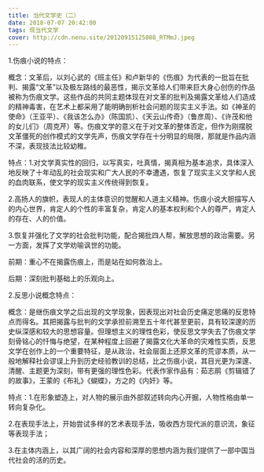 ```yaml
---
title: 当代文学史（二）
date: 2018-07-07 20:42:00
tags: 现当代文学
cover: http://cdn.nenu.site/20120915125008_RTMmJ.jpeg
---
```


1.伤痕小说的特点：

概念：文革后，以刘心武的《班主任》和卢新华的《伤痕》为代表的一批旨在批判、揭露“文革”以及极左路线的最恶性，揭示文革给人们带来巨大身心创伤的作品被称为伤痕文学。这些作品的共同主题体现在对文革的批判及揭露文革给人们造成的精神毒害，在艺术上都采用了能明确剖析社会问题的现实主义手法。如《神圣的使命》（王亚平）、《我该怎么办》（陈国凯）、《天云山传奇》（鲁彦周）、《许茂和他的女儿们》（周克芹）等。伤痕文学的意义在于对文革的整体否定，但作为刚摆脱文革僵死的创作模式的文学先声，伤痕文学存在十分明显的局限，那就是作品内涵不深，表现技法比较幼稚。

特点：1.对文学真实性的回归，以写真实，吐真情，揭真相为基本追求，具体深入地反映了十年动乱的社会现实和广大人民的不幸遭遇，恢复了现实主义文学和人民的血肉联系，使文学的现实主义传统得到恢复。

2.高扬人的旗帜，表现人的主体意识的觉醒和人道主义精神。伤痕小说大胆描写人的内心世界，肯定人的个性的丰富复杂，肯定人的基本权利和个人的尊严，肯定人的存在、人的价值。

3.恢复并强化了文学的社会批判功能，配合揭批四人帮，解放思想的政治需要。另一方面，发挥了文学劝喻讽世的功能。

前期：重心不在揭露伤痕上，而是站在如何救治上。

后期：深刻批判基础上的乐观向上。

2.反思小说概念特点：

概念：是继伤痕文学之后出现的文学现象，因表现出对社会历史痛定思痛的反思特点而得名。其把揭露与批判的文学承担前溯至五十年代甚至更前，具有较深邃的历史纵深感和较大的思想容量。但理想主义的理性色彩，使反思文学失去了伤痕文学刻骨铭心的忏悔与绝望，在某种程度上回避了揭露文化大革命的灾难性实质，反思文学在创作上的一个重要特征，是从政治，社会层面上还原文革的荒谬本质，从一般地解释社会谬误上升到历史经验教训的总结，比之伤痕小说，其目光更为深邃、清醒、主题更为深刻，带有更强的理性色彩。代表作家作品有：茹志鹃《剪辑错了的故事》，王蒙的《布礼》《蝴蝶》，方之的《内奸》等。

特点：1.在形象塑造上，对人物的展示由外部叙述转向内心开掘，人物性格由单一转向复杂化。

2.在表现手法上，开始尝试多样的艺术表现手法，吸收西方现代派的意识流，象征等表现手法；

3.在主体内涵上，以其广阔的社会内容和深厚的思想内涵为我们提供了一部中国当代社会的活的历史。